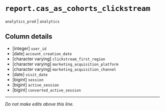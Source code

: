 # `report.cas_as_cohorts_clickstream`
`analytics_prod` | `analytics`

## Column details
* [integer]   `user_id`
* [date]      `account_creation_date`
* [character varying] `clickstream_first_region`
* [character varying] `marketing_acquisition_platform`
* [character varying] `marketing_acquisition_channel`
* [date]      `visit_date`
* [bigint]    `session`
* [bigint]    `active_session`
* [bigint]    `converted_active_session`

-------------------------------------------------------------------------------
*Do not make edits above this line.*
